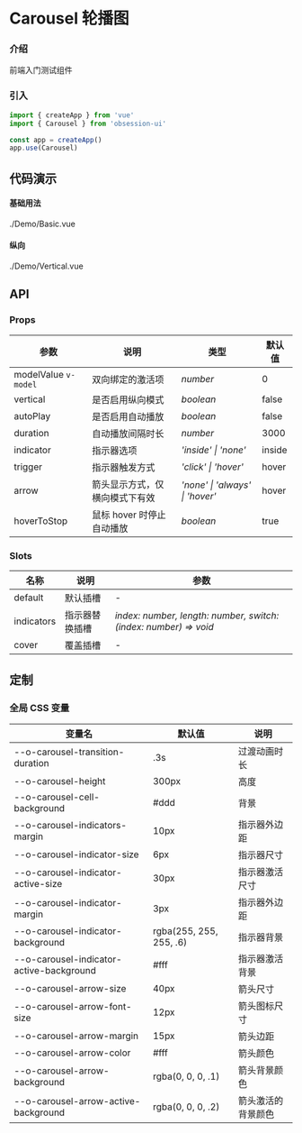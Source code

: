 # Carousel 轮播图

### 介绍

前端入门测试组件

### 引入

```js
import { createApp } from 'vue'
import { Carousel } from 'obsession-ui'

const app = createApp()
app.use(Carousel)
```

## 代码演示

#### 基础用法

<demo-code transform>./Demo/Basic.vue</demo-code>

#### 纵向

<demo-code transform>./Demo/Vertical.vue</demo-code>

## API

### Props

| 参数           | 说明       | 类型                                                                      | 默认值   |
|--------------|----------|-------------------------------------------------------------------------|-------|
| modelValue `v-model`      | 双向绑定的激活项     | _number_ | 0 |
| vertical      | 是否启用纵向模式 | _boolean_                                                               | false |
| autoPlay      | 是否启用自动播放 | _boolean_                                                               | false |
| duration      | 自动播放间隔时长 | _number_                                                               | 3000 |
| indicator | 指示器选项 | _'inside' \| 'none'_ | inside |
| trigger      | 指示器触发方式 | _'click' \| 'hover'_                                                               | hover |
| arrow | 箭头显示方式，仅横向模式下有效 | _'none' \| 'always' \| 'hover'_ | hover |
| hoverToStop | 鼠标 hover 时停止自动播放 | _boolean_ | true |

### Slots

| 名称    | 说明     | 参数 |
| ------- | -------- | --- |
| default | 默认插槽 | - |
| indicators | 指示器替换插槽 | _index: number, length: number, switch: (index: number) => void_ |
| cover | 覆盖插槽 | - |

## 定制

### 全局 CSS 变量

| 变量名 | 默认值 | 说明 |
| ---- | ---- | ---- |
| --o-carousel-transition-duration | .3s | 过渡动画时长 |
| --o-carousel-height | 300px | 高度 |
| --o-carousel-cell-background | #ddd | 背景 |
| --o-carousel-indicators-margin | 10px | 指示器外边距 |
| --o-carousel-indicator-size | 6px | 指示器尺寸 |
| --o-carousel-indicator-active-size | 30px | 指示器激活尺寸 |
| --o-carousel-indicator-margin | 3px | 指示器外边距 |
| --o-carousel-indicator-background | rgba(255, 255, 255, .6) | 指示器背景 |
| --o-carousel-indicator-active-background | #fff | 指示器激活背景 |
| --o-carousel-arrow-size | 40px | 箭头尺寸 |
| --o-carousel-arrow-font-size | 12px | 箭头图标尺寸 |
| --o-carousel-arrow-margin | 15px | 箭头边距 |
| --o-carousel-arrow-color | #fff | 箭头颜色 |
| --o-carousel-arrow-background | rgba(0, 0, 0, .1) | 箭头背景颜色 |
| --o-carousel-arrow-active-background | rgba(0, 0, 0, .2) | 箭头激活的背景颜色 |